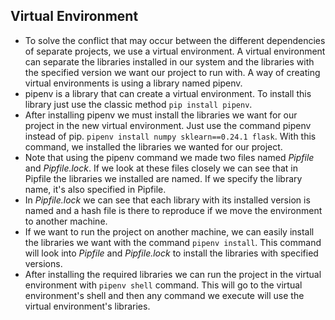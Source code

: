 ## Virtual Environment
 - To solve the conflict that may occur between the different dependencies of separate projects, we use a virtual environment. A virtual environment can separate the libraries installed in our system and the libraries with the specified version we want our project to run with. A way of creating virtual environments is using a library named pipenv.
 - pipenv is a library that can create a virtual environment. To install this library just use the classic method ```pip install pipenv```.
 - After installing pipenv we must install the libraries we want for our project in the new virtual environment. Just use the command pipenv instead of pip. ```pipenv install numpy sklearn==0.24.1 flask```. With this command, we installed the libraries we wanted for our project.
 - Note that using the pipenv command we made two files named _Pipfile_ and _Pipfile.lock_. If we look at these files closely we can see that in Pipfile the libraries we installed are named. If we specify the library name, it's also specified in Pipfile.
 - In _Pipfile.lock_ we can see that each library with its installed version is named and a hash file is there to reproduce if we move the environment to another machine.
 - If we want to run the project on another machine, we can easily install the libraries we want with the command ```pipenv install```. This command will look into _Pipfile_ and _Pipfile.lock_ to install the libraries with specified versions.
 - After installing the required libraries we can run the project in the virtual environment with ```pipenv shell``` command. This will go to the virtual environment's shell and then any command we execute will use the virtual environment's libraries.
